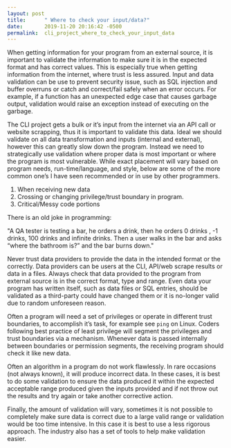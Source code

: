 ```yaml
---
layout: post
title:      " Where to check your input/data?"
date:       2019-11-20 20:16:42 -0500
permalink:  cli_project_where_to_check_your_input_data
---
```



When getting information for your program from an external source, it is important to validate the information to make sure it is in the expected format and has correct values.  This is especially true when getting information from the internet, where trust is less assured.  Input and data validation can be use to prevent security issue, such as SQL injection and buffer overruns or catch and correct/fail safely when an error occurs. For example, if a function has an unexpected edge case that causes garbage output, validation would raise an exception instead of executing on the garbage. 

The CLI project gets a bulk or it’s input from the internet via an API call or website scrapping, thus it is important to validate this data.  Ideal we should validate on all data transformation and inputs (internal and external), however this can greatly slow down the program. Instead we need to strategically use validation where proper data is most important or where the program is most vulnerable. While exact placement will vary based on program needs, run-time/language, and style, below are some of the more common one’s I have seen recommended or in use by other programmers.

1.  When receiving new data
2.  Crossing or changing privilege/trust boundary in program.
3. Critical/Messy code portions

There is an old joke in programming:

"A QA tester is testing a bar, he orders a drink, then he orders 0 drinks , -1 drinks, 100 drinks and infinite drinks. Then a user walks in the bar and asks “where the bathroom is?” and the bar burns down."

Never trust data providers to provide the data in the intended format or the correctly. Data providers can be users at the CLI, API/web scrape results or data in a files.  Always check that data provided to the program from external source is in the correct format, type and range. Even data your program has written itself, such as data files or SQL entries, should be validated as a third-party could have changed them or it is no-longer valid due to random unforeseen reason.

Often a program will need a set of privileges or operate in different trust boundaries, to accomplish it’s task, for example see `ping` on Linux.  Coders following best practice of least privilege will segment the privileges and trust boundaries via a mechanism. Whenever data is passed internally between boundaries or permission segments, the receiving program should check it like new data.

Often an algorithm in a program do not work  flawlessly.  In rare occasions (not always known), it will produce incorrect data. In these cases, it is best to do some validation to ensure the data produced it within the expected acceptable range produced given the inputs provided and if not throw out the results and try again or take another corrective action. 

Finally, the amount of validation will vary, sometimes it is not possible to completely make sure data is correct due to a large valid range or validation would be too time intensive. In this case it is best to use a less rigorous approach. The industry also has a set of tools to help make validation easier.  
